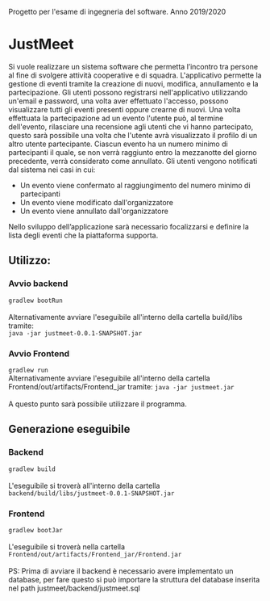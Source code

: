 Progetto per l'esame di ingegneria del software. Anno 2019/2020

<h1>JustMeet</h1>

Si vuole realizzare un sistema software che permetta l’incontro tra persone al fine di svolgere attività cooperative e di squadra.
L'applicativo permette la gestione di eventi tramite la creazione di nuovi, modifica, annullamento e la partecipazione.
Gli utenti possono registrarsi nell'applicativo utilizzando un'email e password, una volta aver effettuato l'accesso, possono visualizzare tutti gli eventi presenti oppure crearne di nuovi.
Una volta effettuata la partecipazione ad un evento l'utente può, al termine dell'evento, rilasciare una recensione agli utenti che vi hanno partecipato, questo sarà possibile una volta che l'utente avrà visualizzato il profilo di un altro utente partecipante.
Ciascun evento ha un numero minimo di partecipanti il quale, se non verrà raggiunto entro la mezzanotte del giorno precedente, verrà considerato come annullato.
Gli utenti vengono notificati dal sistema nei casi in cui: 
<ul>
 <li>
  Un evento viene confermato al raggiungimento del numero minimo di partecipanti
 </li>
 <li>
  Un evento viene modificato dall'organizzatore
 </li>
 <li>
  Un evento viene annullato dall'organizzatore
</ul>

Nello sviluppo dell’applicazione sarà necessario focalizzarsi e definire la lista degli eventi che la piattaforma supporta.

<h2>Utilizzo:</h2>
<h3>Avvio backend</h3>
<code>gradlew bootRun</code>
<br><br>Alternativamente avviare l'eseguibile all'interno della cartella build/libs tramite:
<br><code>java -jar justmeet-0.0.1-SNAPSHOT.jar</code> 
<br><h3>Avvio Frontend </h3>
<code>gradlew run</code> 
<br>Alternativamente avviare l'eseguibile all'interno della cartella Frontend/out/artifacts/Frontend_jar tramite:
<code>java -jar justmeet.jar</code>
<br><br> A questo punto sarà possibile utilizzare il programma.

<h2>Generazione eseguibile</h2>
<h3>Backend</h3>
<code>gradlew build</code>
<br><br>L'eseguibile si troverà all'interno della cartella <code>backend/build/libs/justmeet-0.0.1-SNAPSHOT.jar</code>
<h3>Frontend</h3>
<code>gradlew bootJar</code>
<br><br>L'eseguibile si troverà nella cartella <code>Frontend/out/artifacts/Frontend_jar/Frontend.jar</code>
<br><br>PS: Prima di avviare il backend è necessario avere implementato un database, per fare questo si può importare la struttura del database inserita nel path justmeet/backend/justmeet.sql